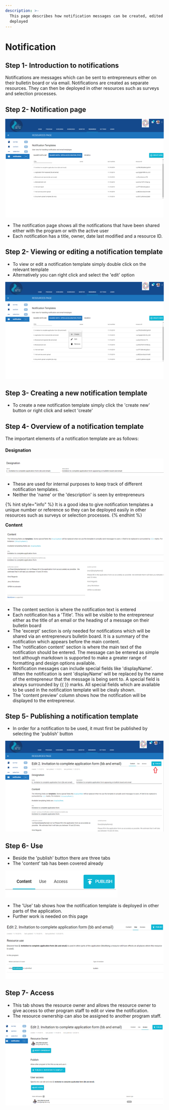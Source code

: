 ```yaml
---
description: >-
  This page describes how notification messages can be created, edited and
  deployed
---
```


# Notification

## Step 1- Introduction to notifications

Notifications are messages which can be sent to entrepreneurs either on their bulletin board or via email.  Notifications are created as separate resources.  They can then be deployed in other resources such as surveys and selection processes.

## Step 2-  Notification page &#x20;

![](<../../../.gitbook/assets/image (205).png>)

* The notification page shows all the notifications that have been shared either with the program or with the active user
* Each notification has a title, owner, date last modified and a resource ID.

## Step 2- Viewing or editing a notification template

* To view or edit a notification template simply double click on the relevant template
* Alternatively you can right click and select the 'edit' option

![](<../../../.gitbook/assets/image (206).png>)

## Step 3- Creating a new notification template

* To create a new notification template simply click the 'create new' button or right click and select 'create'

## Step 4- Overview of a notification template

The important elements of a notification template are as follows:

#### **Designation**

![](<../../../.gitbook/assets/image (208).png>)

* These are used for internal purposes to keep track of different notification templates. &#x20;
* Neither the 'name' or the 'description' is seen by entrepreneurs

{% hint style="info" %}
It is a good idea to give notification templates a unique number or reference so they can be deployed easily in other resources such as surveys or selection processes.
{% endhint %}

**Content**

![](<../../../.gitbook/assets/image (209).png>)

* The content section is where the notification text is entered
* Each notification has a 'Title'.  This will be visible to the entrepreneur either as the title of an email or the heading of a message on their bulletin board
* The 'excerpt' section is only needed for notifications which will be shared via an entrepreneurs bulletin board.  It is a summary of the notification which appears before the main content.
* The 'notification content' section is where the main text of the notification should be entered.   The message can be entered as simple text although markdown is supported to make a greater range of formatting and design options available.
* Notification messages can include special fields like 'displayName'.  When the notification is sent 'displayName' will be replaced by the name of the entrepreneur that the message is being sent to.  A special field is always surrounded by {{ }} marks.  All special fields which are available to be used in the notification template will be clealy shown.
* The 'content preview' column shows how the notification will be displayed to the entrepreneur.&#x20;

## Step 5- Publishing a notification template

* In order for a notification to be used, it must first be published by selecting the 'publish' button

![](<../../../.gitbook/assets/image (210).png>)

## Step 6- Use&#x20;

* Beside the 'publish' button there are three tabs
* The 'content' tab has been covered already

![](<../../../.gitbook/assets/image (211).png>)

* The 'Use' tab shows how the notification template is deployed in other parts of the application. &#x20;
* Further work is needed on this page

![](<../../../.gitbook/assets/image (213).png>)

## Step 7- Access

* This tab shows the resource owner and allows the resource owner to give access to other program staff to edit or view the notification.
* The resource ownership can also be assigned to another program staff.

![](<../../../.gitbook/assets/image (214).png>)
